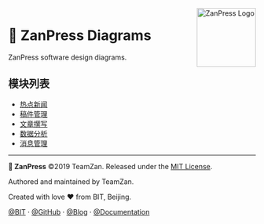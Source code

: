 <img src="https://zanpress.netlify.com/zanpress.png" align="right" width="120px" alt="ZanPress Logo" />

# 🎫 ZanPress Diagrams

ZanPress software design diagrams.

## 模块列表

- [热点新闻](1-SoftwareRequirements/NewsFeed)
- [稿件管理](1-SoftwareRequirements/ArticleManagement)
- [文章撰写](1-SoftwareRequirements/Editor)
- [数据分析](1-SoftwareRequirements/DataAnalysis)
- [消息管理](1-SoftwareRequirements/Messages)

* * *

**🎫 ZanPress** ©2019 TeamZan. Released under the [MIT License](./LICENSE).

Authored and maintained by TeamZan.

Created with love ♥ from BIT, Beijing.

[@BIT](https://www.bit.edu.cn) · [@GitHub](https://github.com/zan-press) · [@Blog](https://zanpress.netlify.com) · [@Documentation](https://github.com/zan-press/documentation)
